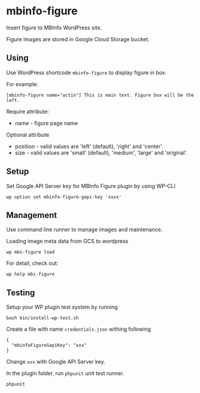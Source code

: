 # mbinfo-figure

Insert figure to MBInfo WordPress site.

Figure images are stored in Google Cloud Storage bucket.

## Using 

Use WordPress shortcode `mbinfo-figure` to display figure in box.

For example:

    [mbinfo-figure name="actin"] This is main text. Figure box will be the left.

Require attribute:

* name - figure page name

Optional attribute

* position - valid values are 'left' (default), 'right' and 'center'.
* size - valid values are 'small' (default), 'medium', 'large' and 'original'. 

## Setup

Set Google API Server key for MBInfo Figure plugin by using WP-CLI

    wp option set mbinfo-figure-gapi-key 'xxxx'
    
## Management
    
Use command line runner to manage images and maintenance. 

Loading image meta data from GCS to wordpress


    wp mbi-figure load

For detail, check out:
    
    wp help mbi-figure
    
## Testing

Setup your WP plugin test system by running

    bash bin/install-wp-test.sh
    
Create a file with name `credentials.json` withing following
    
    {
      "mbinfoFigureGapiKey": "xxx"
    }
    
Change `xxx` with Google API Server key.     
    
In the plugin folder, run `phpunit` unit test runner.    
    
    phpunit
    

